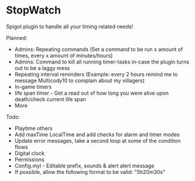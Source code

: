 # StopWatch

Spigot plugin to handle all your timing related needs!

Planned:
* Admins: Repeating commands (Set a command to be run x amount of times, every x amount of minutes/hours)
* Admins: Command to kill all running timer-tasks in-case the plugin turns out to be a laggy mess
* Repeating interval reminders (Example: every 2 hours remind me to message Multicody10 to complain about my villagers)
* In-game timers
* life span timer - Get a read out of how long you were alive upon death/check current life span
* More

Todo:
* Playtime others
* Add maxTime LocalTime and add checks for alarm and timer modes
* Update error messages, take a second loop at some of the condition flows
* Digital clock
* Permissions
* Config.myl - Editable prefix, sounds & alert alert message
* If possible, allow the following format to be valid: "5h20m30s"